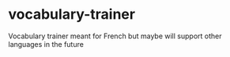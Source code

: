 # vocabulary-trainer
Vocabulary trainer meant for French but maybe will support other languages in the future

